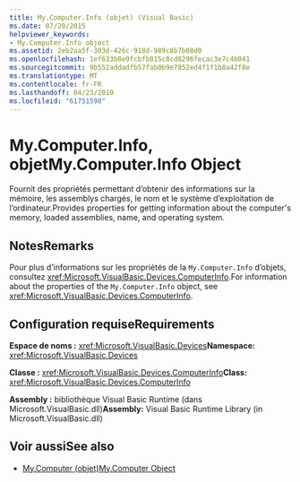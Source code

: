 ```yaml
---
title: My.Computer.Info (objet) (Visual Basic)
ms.date: 07/20/2015
helpviewer_keywords:
- My.Computer.Info object
ms.assetid: 2eb2aa5f-303d-426c-918d-989c8b7b08d0
ms.openlocfilehash: 1ef633b8e9fcbfb815c8cd8296fecac3e7c4b041
ms.sourcegitcommit: 9b552addadfb57fab0b9e7852ed4f1f1b8a42f8e
ms.translationtype: MT
ms.contentlocale: fr-FR
ms.lasthandoff: 04/23/2019
ms.locfileid: "61751590"
---
```

# <a name="mycomputerinfo-object"></a><span data-ttu-id="a19db-102">My.Computer.Info, objet</span><span class="sxs-lookup"><span data-stu-id="a19db-102">My.Computer.Info Object</span></span>
<span data-ttu-id="a19db-103">Fournit des propriétés permettant d’obtenir des informations sur la mémoire, les assemblys chargés, le nom et le système d’exploitation de l’ordinateur.</span><span class="sxs-lookup"><span data-stu-id="a19db-103">Provides properties for getting information about the computer's memory, loaded assemblies, name, and operating system.</span></span>  
  
## <a name="remarks"></a><span data-ttu-id="a19db-104">Notes</span><span class="sxs-lookup"><span data-stu-id="a19db-104">Remarks</span></span>  
 <span data-ttu-id="a19db-105">Pour plus d’informations sur les propriétés de la `My.Computer.Info` d’objets, consultez <xref:Microsoft.VisualBasic.Devices.ComputerInfo>.</span><span class="sxs-lookup"><span data-stu-id="a19db-105">For information about the properties of the `My.Computer.Info` object, see <xref:Microsoft.VisualBasic.Devices.ComputerInfo>.</span></span>  
  
## <a name="requirements"></a><span data-ttu-id="a19db-106">Configuration requise</span><span class="sxs-lookup"><span data-stu-id="a19db-106">Requirements</span></span>  
 <span data-ttu-id="a19db-107">**Espace de noms :** <xref:Microsoft.VisualBasic.Devices></span><span class="sxs-lookup"><span data-stu-id="a19db-107">**Namespace:** <xref:Microsoft.VisualBasic.Devices></span></span>  
  
 <span data-ttu-id="a19db-108">**Classe :** <xref:Microsoft.VisualBasic.Devices.ComputerInfo></span><span class="sxs-lookup"><span data-stu-id="a19db-108">**Class:** <xref:Microsoft.VisualBasic.Devices.ComputerInfo></span></span>  
  
 <span data-ttu-id="a19db-109">**Assembly :** bibliothèque Visual Basic Runtime (dans Microsoft.VisualBasic.dll)</span><span class="sxs-lookup"><span data-stu-id="a19db-109">**Assembly:** Visual Basic Runtime Library (in Microsoft.VisualBasic.dll)</span></span>  
  
## <a name="see-also"></a><span data-ttu-id="a19db-110">Voir aussi</span><span class="sxs-lookup"><span data-stu-id="a19db-110">See also</span></span>

- [<span data-ttu-id="a19db-111">My.Computer (objet)</span><span class="sxs-lookup"><span data-stu-id="a19db-111">My.Computer Object</span></span>](../../../visual-basic/language-reference/objects/my-computer-object.md)
